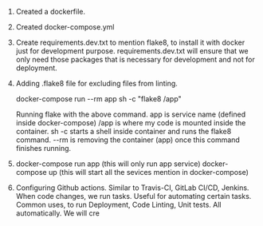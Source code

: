 1. Created a dockerfile.
2. Created docker-compose.yml
3. Create requirements.dev.txt to mention flake8, to install it with docker just for development purpose.
   requirements.dev.txt will ensure that we only need those packages that is necessary for development and not for deployment.
4. Adding .flake8 file for excluding files from linting.

   docker-compose run --rm app sh -c "flake8 /app"

   Running flake with the above command. app is service name (defined inside docker-compose)
   /app is where my code is mounted inside the container. sh -c starts a shell inside container and runs
   the flake8 command. --rm is removing the container (app) once this command finishes running.
5. docker-compose run app (this will only run app service)
   docker-compose up (this will start all the sevices mention in docker-compose)
6. Configuring Github actions. Similar to Travis-CI, GitLab CI/CD, Jenkins. When code changes, we run tasks.
   Useful for automating certain tasks. Common uses, to run Deployment, Code Linting, Unit tests. All automatically.
   We will cre
